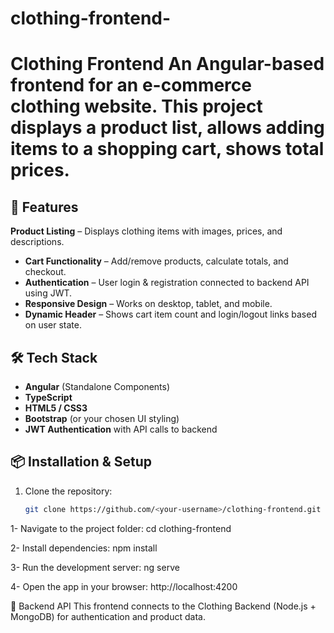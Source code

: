# clothing-frontend-
# Clothing Frontend  An Angular-based frontend for an e-commerce clothing website.   This project displays a product list, allows adding items to a shopping cart, shows total prices.

## 🚀 Features
 **Product Listing** – Displays clothing items with images, prices, and descriptions.
- **Cart Functionality** – Add/remove products, calculate totals, and checkout.
- **Authentication** – User login & registration connected to backend API using JWT.
- **Responsive Design** – Works on desktop, tablet, and mobile.
- **Dynamic Header** – Shows cart item count and login/logout links based on user state.

## 🛠 Tech Stack
- **Angular** (Standalone Components)
- **TypeScript**
- **HTML5 / CSS3**
- **Bootstrap** (or your chosen UI styling)
- **JWT Authentication** with API calls to backend

## 📦 Installation & Setup
1. Clone the repository:
   ```bash
   git clone https://github.com/<your-username>/clothing-frontend.git


 1-   Navigate to the project folder:
       cd clothing-frontend
 
2- Install dependencies:
    npm install

3-  Run the development server:
    ng serve

4- Open the app in your browser:
    http://localhost:4200


🔗 Backend API
This frontend connects to the Clothing Backend (Node.js + MongoDB) for authentication and product data.
    

